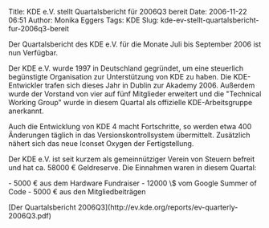 Title: KDE e.V. stellt Quartalsbericht für 2006Q3 bereit
Date: 2006-11-22 06:51
Author: Monika Eggers
Tags: KDE
Slug: kde-ev-stellt-quartalsbericht-fur-2006q3-bereit

Der Quartalsbericht des KDE e.V. für die Monate Juli bis September 2006
ist nun Verfügbar.

</p>
Der KDE e.V. wurde 1997 in Deutschland gegründet, um eine steuerlich
begünstigte Organisation zur Unterstützung von KDE zu haben. Die
KDE-Entwickler trafen sich dieses Jahr in Dublin zur Akademy 2006.
Außerdem wurde der Vorstand von vier auf fünf Mitglieder erweitert und
die "Technical Working Group" wurde in diesem Quartal als offizielle
KDE-Arbeitsgruppe anerkannt.

</p>
<!--break--><!--break-->

Auch die Entwicklung von KDE 4 macht Fortschritte, so werden etwa 400
Änderungen täglich in das Versionskontrollsystem übermittelt. Zusätzlich
nähert sich das neue Iconset Oxygen der Fertigstellung.

</p>
Der KDE e.V. ist seit kurzem als gemeinnütziger Verein von Steuern
befreit und hat ca. 58000 € Geldreserve. Die Einnahmen waren in diesem
Quartal:

</p>
-   5000 € aus dem Hardware Fundraiser
-   12000 \$ vom Google Summer of Code
-   5000 € aus den Mitgliedbeiträgen

</p>
[Der Quartalsbericht
2006Q3](http://ev.kde.org/reports/ev-quarterly-2006Q3.pdf)

</p>

